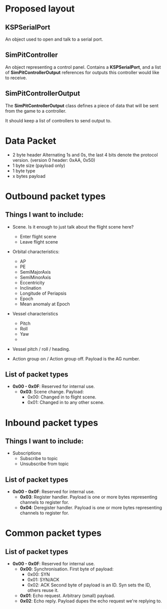 # Proposed layout

## KSPSerialPort

An object used to open and talk to a serial port.

## SimPitController

An object representing a control panel. Contains a **KSPSerialPort**,
and a list of **SimPitControllerOutput** references for outputs this
controller would like to receive.

## SimPitControllerOutput

The **SimPitControllerOutput** class defines a piece of data that will be sent
from the game to a controller.

It should keep a list of controllers to send output to.



# Data Packet

* 2 byte header
  Alternating 1s and 0s, the last 4 bits denote the protocol version.
  (version 0 header: 0xAA, 0x50)
* 1 byte size (payload only)
* 1 byte type
* x bytes payload

# Outbound packet types

## Things I want to include:

* Scene. Is it enough to just talk about the flight scene here?
  * Enter flight scene
  * Leave flight scene
* Orbital characteristics:
  * AP
  * PE
  * SemiMajorAxis
  * SemiMinorAxis
  * Eccentricity
  * Inclination
  * Longitude of Periapsis
  * Epoch
  * Mean anomaly at Epoch

* Vessel characteristics
  * Pitch
  * Roll
  * Yaw
  * 
* Vessel pitch / roll / heading.
* Action group on / Action group off. Payload is the AG number.


## List of packet types
* **0x00 - 0x0F**: Reserved for internal use.
  * **0x03**: Scene change. Payload:
    * 0x00: Changed in to flight scene.
    * 0x01: Changed in to any other scene.

# Inbound packet types

## Things I want to include:

* Subscriptions
  * Subscribe to topic
  * Unsubscribe from topic
  
## List of packet types
* **0x00 - 0x0F**: Reserved for internal use.
  * **0x03**: Register handler. Payload is one or more bytes representing
    channels to register for.
  * **0x04**: Deregister handler. Payload is one or more bytes representing
    channels to register for.
    
# Common packet types

## List of packet types

* **0x00 - 0x0F**: Reserved for internal use.
  * **0x00**: Synchronisation. First byte of payload:
    * 0x00: SYN
    * 0x01: SYN/ACK
    * 0x02: ACK
    Second byte of payload is an ID. Syn sets the ID, others reuse it.
  * **0x01**: Echo request. Arbitrary (small) payload.
  * **0x02**: Echo reply. Payload dupes the echo request we're replying to.

